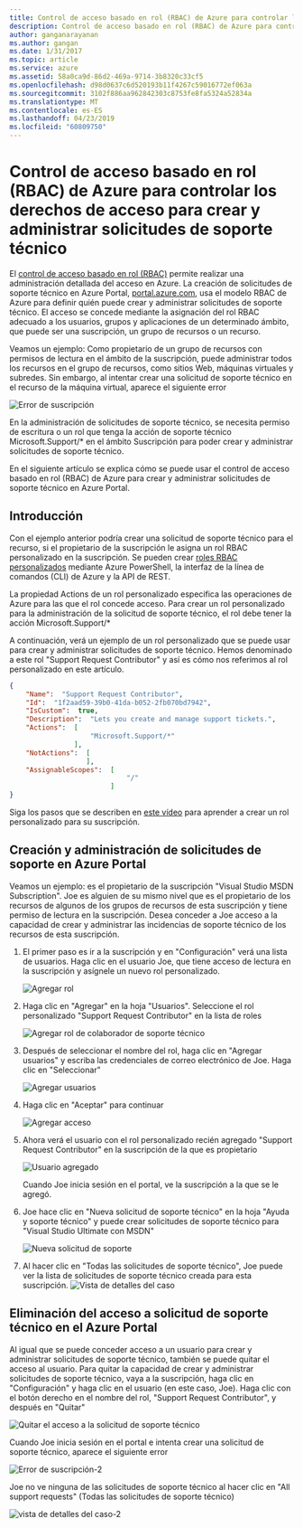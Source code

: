```yaml
---
title: Control de acceso basado en rol (RBAC) de Azure para controlar los derechos de acceso para crear y administrar solicitudes de soporte técnico | Microsoft Docs
description: Control de acceso basado en rol (RBAC) de Azure para controlar los derechos de acceso para crear y administrar solicitudes de soporte técnico
author: ganganarayanan
ms.author: gangan
ms.date: 1/31/2017
ms.topic: article
ms.service: azure
ms.assetid: 58a0ca9d-86d2-469a-9714-3b8320c33cf5
ms.openlocfilehash: d98d0637c6d520193b11f4267c59016772ef063a
ms.sourcegitcommit: 3102f886aa962842303c8753fe8fa5324a52834a
ms.translationtype: MT
ms.contentlocale: es-ES
ms.lasthandoff: 04/23/2019
ms.locfileid: "60809750"
---
```

# <a name="azure-role-based-access-control-rbac-to-control-access-rights-to-create-and-manage-support-requests"></a>Control de acceso basado en rol (RBAC) de Azure para controlar los derechos de acceso para crear y administrar solicitudes de soporte técnico

El [control de acceso basado en rol (RBAC)](https://docs.microsoft.com/azure/role-based-access-control/overview) permite realizar una administración detallada del acceso en Azure.
La creación de solicitudes de soporte técnico en Azure Portal, [portal.azure.com](https://portal.azure.com), usa el modelo RBAC de Azure para definir quién puede crear y administrar solicitudes de soporte técnico.
El acceso se concede mediante la asignación del rol RBAC adecuado a los usuarios, grupos y aplicaciones de un determinado ámbito, que puede ser una suscripción, un grupo de recursos o un recurso.

Veamos un ejemplo: Como propietario de un grupo de recursos con permisos de lectura en el ámbito de la suscripción, puede administrar todos los recursos en el grupo de recursos, como sitios Web, máquinas virtuales y subredes.
Sin embargo, al intentar crear una solicitud de soporte técnico en el recurso de la máquina virtual, aparece el siguiente error

![Error de suscripción](./media/create-manage-support-requests-using-access-control/subscription-error.png)

En la administración de solicitudes de soporte técnico, se necesita permiso de escritura o un rol que tenga la acción de soporte técnico Microsoft.Support/* en el ámbito Suscripción para poder crear y administrar solicitudes de soporte técnico.

En el siguiente artículo se explica cómo se puede usar el control de acceso basado en rol (RBAC) de Azure para crear y administrar solicitudes de soporte técnico en Azure Portal.

## <a name="getting-started"></a>Introducción

Con el ejemplo anterior podría crear una solicitud de soporte técnico para el recurso, si el propietario de la suscripción le asigna un rol RBAC personalizado en la suscripción.
Se pueden crear [roles RBAC personalizados](https://azure.microsoft.com/documentation/articles/role-based-access-control-custom-roles/) mediante Azure PowerShell, la interfaz de la línea de comandos (CLI) de Azure y la API de REST.

La propiedad Actions de un rol personalizado especifica las operaciones de Azure para las que el rol concede acceso.
Para crear un rol personalizado para la administración de la solicitud de soporte técnico, el rol debe tener la acción Microsoft.Support/*

A continuación, verá un ejemplo de un rol personalizado que se puede usar para crear y administrar solicitudes de soporte técnico.
Hemos denominado a este rol "Support Request Contributor" y así es cómo nos referimos al rol personalizado en este artículo.

``` Json
{
    "Name":  "Support Request Contributor",
    "Id":  "1f2aad59-39b0-41da-b052-2fb070bd7942",
    "IsCustom":  true,
    "Description":  "Lets you create and manage support tickets.",
    "Actions":  [
                    "Microsoft.Support/*"
                ],
    "NotActions":  [
                   ],
    "AssignableScopes":  [
                             "/"
                         ]
}
```

Siga los pasos que se describen en [este vídeo](https://www.youtube.com/watch?v=-PaBaDmfwKI) para aprender a crear un rol personalizado para su suscripción.

## <a name="create-and-manage-support-requests-in-the-azure-portal"></a>Creación y administración de solicitudes de soporte en Azure Portal

Veamos un ejemplo: es el propietario de la suscripción "Visual Studio MSDN Subscription".
Joe es alguien de su mismo nivel que es el propietario de los recursos de algunos de los grupos de recursos de esta suscripción y tiene permiso de lectura en la suscripción.
Desea conceder a Joe acceso a la capacidad de crear y administrar las incidencias de soporte técnico de los recursos de esta suscripción.

1. El primer paso es ir a la suscripción y en "Configuración" verá una lista de usuarios. Haga clic en el usuario Joe, que tiene acceso de lectura en la suscripción y asígnele un nuevo rol personalizado.

    ![Agregar rol](./media/create-manage-support-requests-using-access-control/add-role.png)

2. Haga clic en "Agregar" en la hoja "Usuarios". Seleccione el rol personalizado "Support Request Contributor" en la lista de roles

    ![Agregar rol de colaborador de soporte técnico](./media/create-manage-support-requests-using-access-control/add-support-contributor-role.png)

3. Después de seleccionar el nombre del rol, haga clic en "Agregar usuarios" y escriba las credenciales de correo electrónico de Joe. Haga clic en "Seleccionar"

    ![Agregar usuarios](./media/create-manage-support-requests-using-access-control/add-users.png)

4. Haga clic en "Aceptar" para continuar

    ![Agregar acceso](./media/create-manage-support-requests-using-access-control/add-access.png)

5. Ahora verá el usuario con el rol personalizado recién agregado "Support Request Contributor" en la suscripción de la que es propietario

    ![Usuario agregado](./media/create-manage-support-requests-using-access-control/user-added.png)

    Cuando Joe inicia sesión en el portal, ve la suscripción a la que se le agregó.

7. Joe hace clic en "Nueva solicitud de soporte técnico" en la hoja "Ayuda y soporte técnico" y puede crear solicitudes de soporte técnico para "Visual Studio Ultimate con MSDN"

    ![Nueva solicitud de soporte](./media/create-manage-support-requests-using-access-control/new-support-request.png)

8. Al hacer clic en "Todas las solicitudes de soporte técnico", Joe puede ver la lista de solicitudes de soporte técnico creada para esta suscripción. ![Vista de detalles del caso](./media/create-manage-support-requests-using-access-control/case-details-view.png)

## <a name="remove-support-request-access-in-the-azure-portal"></a>Eliminación del acceso a solicitud de soporte técnico en el Azure Portal

Al igual que se puede conceder acceso a un usuario para crear y administrar solicitudes de soporte técnico, también se puede quitar el acceso al usuario.
Para quitar la capacidad de crear y administrar solicitudes de soporte técnico, vaya a la suscripción, haga clic en "Configuración" y haga clic en el usuario (en este caso, Joe).
Haga clic con el botón derecho en el nombre del rol, "Support Request Contributor", y después en "Quitar"

![Quitar el acceso a la solicitud de soporte técnico](./media/create-manage-support-requests-using-access-control/remove-support-request-access.png)

Cuando Joe inicia sesión en el portal e intenta crear una solicitud de soporte técnico, aparece el siguiente error

![Error de suscripción-2](./media/create-manage-support-requests-using-access-control/subscription-error-2.png)

Joe no ve ninguna de las solicitudes de soporte técnico al hacer clic en "All support requests" (Todas las solicitudes de soporte técnico)

![vista de detalles del caso-2](./media/create-manage-support-requests-using-access-control/case-details-view-2.png)
